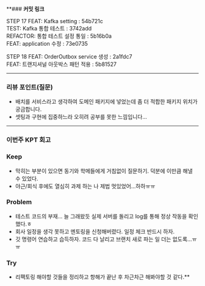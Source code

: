 **### **커밋 링크**

STEP 17
FEAT: Kafka setting : 54b721c <br>
TEST: Kafka 통합 테스트 : 3742add <br>
REFACTOR: 통합 테스트 설정 통일 : 5b16b0a <br>
FEAT: application 수정 : 73e0735

STEP 18
FEAT: OrderOutbox service 생성 : 2a1fdc7<br>
FEAT: 트랜지셔널 아웃박스 패턴 적용 : 5b81527

---
### **리뷰 포인트(질문)**
- 배치를 서비스라고 생각하여 도메인 패키지에 넣었는데 좀 더 적합한 패키지 위치가 궁금합니다.
- 셋팅과 구현에 집중하느라 오히려 공부를 못한 느낌입니다... 

---
### **이번주 KPT 회고**

### Keep
<!-- 유지해야 할 좋은 점 -->
- 막히는 부분이 있으면 동기와 학메들에게 거침없이 질문하기. 덕분에 이만큼 해낼 수 있었다.
- 야근/회식 후에도 열심히 과제 하는 나 제법 멋있었어...하하ㅠㅠ

### Problem
<!--개선이 필요한 점-->
- 테스트 코드의 부재... 늘 그래왔듯 실제 서버를 돌리고 log를 통해 정상 작동을 확인했다.ㅎ
- 회사 일정을 생각 못하고 멘토링을 신청해버렸다. 일정 체크 반드시 하자.
- 깃 명령어 연습하고 습득하자. 코드 다 날리고 브랜치 새로 파는 일 더는 없도록...ㅠㅠ

### Try
<!-- 새롭게 시도할 점 -->
- 리팩토링 해야할 것들을 정리하고 항해가 끝난 후 차근차근 해봐야할 것 같다.**